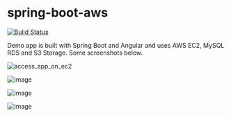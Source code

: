 # spring-boot-aws

[![Build Status](https://drone.io/github.com/briansjavablog/spring-boot-aws/status.png)](https://drone.io/github.com/briansjavablog/spring-boot-aws/latest)

Demo app is built with Spring Boot and Angular and uses AWS EC2, MySQL RDS and S3 Storage. Some screenshots below.

![access_app_on_ec2](https://cloud.githubusercontent.com/assets/2404172/14990684/9dee567e-1155-11e6-8b98-46bc3760edfc.png)


![image](https://cloud.githubusercontent.com/assets/2404172/14990798/31f875c0-1156-11e6-8ad6-ab94c5d166b3.png)


![image](https://cloud.githubusercontent.com/assets/2404172/14990816/490e52c0-1156-11e6-9bd8-641877f2b3a1.png)


![image](https://cloud.githubusercontent.com/assets/2404172/14990857/93040d02-1156-11e6-83ba-afeb42b8f74f.png)

